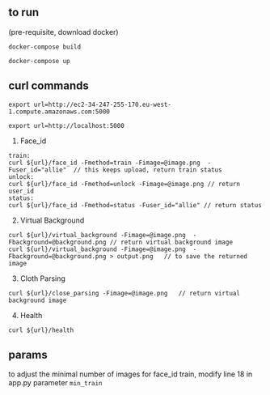 ## to run

(pre-requisite, download docker)

```build docker image
docker-compose build
```

```run docker image
docker-compose up
```


## curl commands


```fake
export url=http://ec2-34-247-255-170.eu-west-1.compute.amazonaws.com:5000
```

```local
export url=http://localhost:5000
```



1. Face_id
```
train:
curl ${url}/face_id -Fmethod=train -Fimage=@image.png  -Fuser_id="allie"  // this keeps upload, return train status
unlock:
curl ${url}/face_id -Fmethod=unlock -Fimage=@image.png // return user_id
status:
curl ${url}/face_id -Fmethod=status -Fuser_id="allie" // return status
```


2. Virtual Background
```
curl ${url}/virtual_background -Fimage=@image.png  -Fbackground=@background.png // return virtual background image
curl ${url}/virtual_background -Fimage=@image.png  -Fbackground=@background.png > output.png   // to save the returned image
```


3. Cloth Parsing
```
curl ${url}/close_parsing -Fimage=@image.png   // return virtual background image
```


4. Health
```
curl ${url}/health
```


## params
to adjust the minimal number of images for face_id train, modify line 18 in app.py parameter ```min_train```